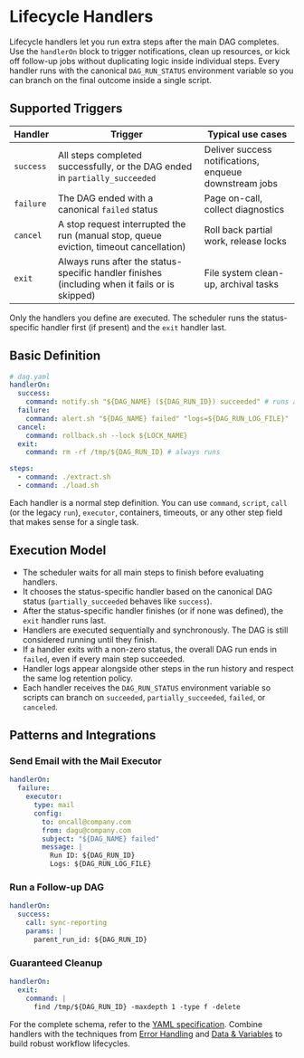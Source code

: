 # Lifecycle Handlers

Lifecycle handlers let you run extra steps after the main DAG completes. Use the `handlerOn` block to trigger notifications, clean up resources, or kick off follow-up jobs without duplicating logic inside individual steps. Every handler runs with the canonical `DAG_RUN_STATUS` environment variable so you can branch on the final outcome inside a single script.

## Supported Triggers

| Handler | Trigger | Typical use cases |
|---------|---------|-------------------|
| `success` | All steps completed successfully, or the DAG ended in `partially_succeeded` | Deliver success notifications, enqueue downstream jobs |
| `failure` | The DAG ended with a canonical `failed` status | Page on-call, collect diagnostics |
| `cancel` | A stop request interrupted the run (manual stop, queue eviction, timeout cancellation) | Roll back partial work, release locks |
| `exit` | Always runs after the status-specific handler finishes (including when it fails or is skipped) | File system clean-up, archival tasks |

Only the handlers you define are executed. The scheduler runs the status-specific handler first (if present) and the `exit` handler last.

## Basic Definition

```yaml
# dag.yaml
handlerOn:
  success:
    command: notify.sh "${DAG_NAME} (${DAG_RUN_ID}) succeeded" # runs after a clean finish
  failure:
    command: alert.sh "${DAG_NAME} failed" "logs=${DAG_RUN_LOG_FILE}"
  cancel:
    command: rollback.sh --lock ${LOCK_NAME}
  exit:
    command: rm -rf /tmp/${DAG_RUN_ID} # always runs

steps:
  - command: ./extract.sh
  - command: ./load.sh
```

Each handler is a normal step definition. You can use `command`, `script`, `call` (or the legacy `run`), `executor`, containers, timeouts, or any other step field that makes sense for a single task.

## Execution Model

- The scheduler waits for all main steps to finish before evaluating handlers.
- It chooses the status-specific handler based on the canonical DAG status (`partially_succeeded` behaves like `success`).
- After the status-specific handler finishes (or if none was defined), the `exit` handler runs last.
- Handlers are executed sequentially and synchronously. The DAG is still considered running until they finish.
- If a handler exits with a non-zero status, the overall DAG run ends in `failed`, even if every main step succeeded.
- Handler logs appear alongside other steps in the run history and respect the same log retention policy.
- Each handler receives the `DAG_RUN_STATUS` environment variable so scripts can branch on `succeeded`, `partially_succeeded`, `failed`, or `canceled`.

## Patterns and Integrations

### Send Email with the Mail Executor

```yaml
handlerOn:
  failure:
    executor:
      type: mail
      config:
        to: oncall@company.com
        from: dagu@company.com
        subject: "${DAG_NAME} failed"
        message: |
          Run ID: ${DAG_RUN_ID}
          Logs: ${DAG_RUN_LOG_FILE}
```

### Run a Follow-up DAG

```yaml
handlerOn:
  success:
    call: sync-reporting
    params: |
      parent_run_id: ${DAG_RUN_ID}
```

### Guaranteed Cleanup

```yaml
handlerOn:
  exit:
    command: |
      find /tmp/${DAG_RUN_ID} -maxdepth 1 -type f -delete
```

For the complete schema, refer to the [YAML specification](/reference/yaml#lifecycle-handlers). Combine handlers with the techniques from [Error Handling](/writing-workflows/error-handling) and [Data & Variables](/writing-workflows/data-variables) to build robust workflow lifecycles.
